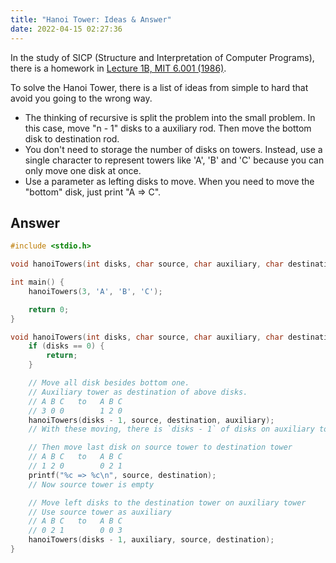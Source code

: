```yaml
---
title: "Hanoi Tower: Ideas & Answer"
date: 2022-04-15 02:27:36
---
```


In the study of SICP (Structure and Interpretation of Computer Programs), there is a homework in [Lecture 1B, MIT 6.001 (1986)](https://youtu.be/V_7mmwpgJHU).

To solve the Hanoi Tower, there is a list of ideas from simple to hard that avoid you going to the wrong way.

- The thinking of recursive is split the problem into the small problem. In this case, move "n - 1" disks to a auxiliary rod. Then move the bottom disk to destination rod.
- You don't need to storage the number of disks on towers. Instead, use a single character to represent towers like 'A', 'B' and 'C' because you can only move one disk at once.
- Use a parameter as lefting disks to move. When you need to move the "bottom" disk, just print "A => C".

## Answer
```c
#include <stdio.h>

void hanoiTowers(int disks, char source, char auxiliary, char destination);

int main() {
    hanoiTowers(3, 'A', 'B', 'C');

    return 0;
}

void hanoiTowers(int disks, char source, char auxiliary, char destination) {
    if (disks == 0) {
        return;
    }

    // Move all disk besides bottom one.
    // Auxiliary tower as destination of above disks.
    // A B C   to   A B C
    // 3 0 0        1 2 0
    hanoiTowers(disks - 1, source, destination, auxiliary);
    // With these moving, there is `disks - 1` of disks on auxiliary tower

    // Then move last disk on source tower to destination tower
    // A B C   to   A B C
    // 1 2 0        0 2 1
    printf("%c => %c\n", source, destination);
    // Now source tower is empty

    // Move left disks to the destination tower on auxiliary tower
    // Use source tower as auxiliary
    // A B C   to   A B C
    // 0 2 1        0 0 3
    hanoiTowers(disks - 1, auxiliary, source, destination);
}
```
